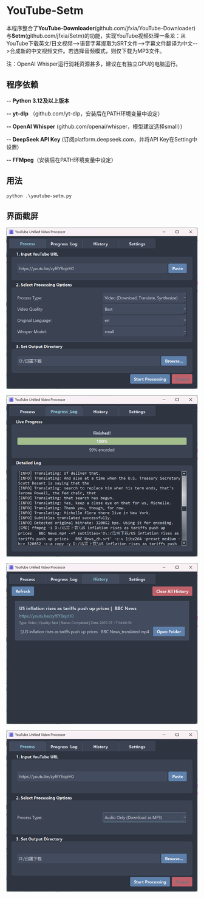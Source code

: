 # YouTube-Setm
本程序整合了**YouTube-Downloader**(github.com/jfxia/YouTube-Downloader)与**Setm**(github.com/jfxia/Setm)的功能，实现YouTube视频处理一条龙：从YouTube下载英文/日文视频-->语音字幕提取为SRT文件-->字幕文件翻译为中文-->合成新的中文视频文件。若选择音频模式，则仅下载为MP3文件。

注：OpenAI Whisper运行消耗资源甚多，建议在有独立GPU的电脑运行。


## 程序依赖

**-- Python 3.12及以上版本**

**-- yt-dlp** （github.com/yt-dlp，安装后在PATH环境变量中设定）

**-- OpenAI Whisper** (github.com/openai/whisper，模型建议选择small）)

**-- DeepSeek API Key** (订阅platform.deepseek.com，并将API Key在Setting中设置)

**-- FFMpeg**（安装后在PATH环境变量中设定）

## 用法

```
python .\youtube-setm.py
```

## 界面截屏

![截屏](/assets/screenshot1.png)

![截屏](/assets/screenshot2.png)

![截屏](/assets/screenshot3.png)

![音频处理模式截屏](/assets/screenshot4.png)
